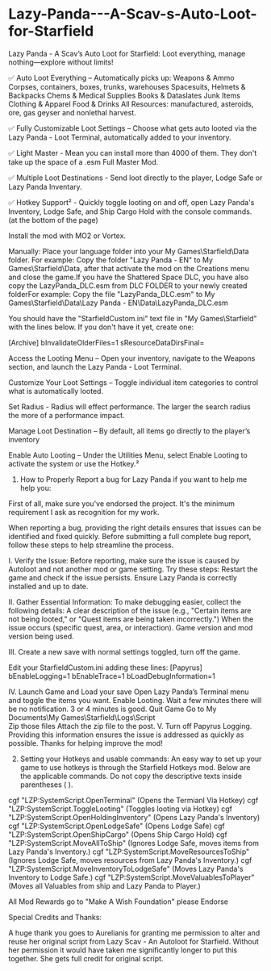 # Lazy-Panda---A-Scav-s-Auto-Loot-for-Starfield
Lazy Panda - A Scav’s Auto Loot for Starfield: Loot everything, manage nothing—explore without limits!

✅ Auto Loot Everything – Automatically picks up:
    Weapons & Ammo
    Corpses, containers, boxes, trunks, warehouses
    Spacesuits, Helmets & Backpacks
    Chems & Medical Supplies
    Books & Dataslates
    Junk Items
    Clothing & Apparel
    Food & Drinks
    All Resources: manufactured, asteroids, ore, gas geyser and nonlethal harvest.
    
✅ Fully Customizable Loot Settings – Choose what gets auto looted via the Lazy Panda - Loot Terminal, automatically added to your inventory.

✅ Light Master - Mean you can install more than 4000 of them. They don't take up the space of a .esm Full Master Mod.

✅ Multiple Loot Destinations - Send loot directly to the player, Lodge Safe or Lazy Panda Inventary.

✅ Hotkey Support² - Quickly toggle looting on and off, open Lazy Panda's Inventory, Lodge Safe, and Ship Cargo Hold with the console commands. (at the bottom of the page)

Install the mod with MO2 or Vortex.

Manually: Place your language folder into your My Games\Starfield\Data folder.
For example: Copy the folder "Lazy Panda - EN" to My Games\Starfield\Data, after that activate the mod on the Creations menu and close the game.If you have the Shattered Space DLC, you have also copy the LazyPanda_DLC.esm from DLC FOLDER to your newly created folderFor example: Copy the file "LazyPanda_DLC.esm" to My Games\Starfield\Data\Lazy Panda - EN\Data\LazyPanda_DLC.esm

﻿You should have the "StarfieldCustom.ini" text file in "My Games\Starfield" with the lines below. If you don't have it yet, create one:

﻿﻿[Archive]
﻿bInvalidateOlderFiles=1
﻿sResourceDataDirsFinal=

Access the Looting Menu – Open your inventory, navigate to the Weapons section, and launch the Lazy Panda - Loot Terminal.

Customize Your Loot Settings – Toggle individual item categories to control what is automatically looted.

Set Radius - Radius will effect performance. The larger the search radius the more of a performance impact.

Manage Loot Destination – By default, all items go directly to the player’s inventory

Enable Auto Looting – Under the Utilities Menu, select Enable Looting to activate the system or use the Hotkey.²

1) How to Properly Report a bug for Lazy Panda if you want to help me help you:

First of all, make sure you've endorsed the project. It's the minimum requirement I ask as recognition for my work.

When reporting a bug, providing the right details ensures that issues can be identified and fixed quickly. Before submitting a full complete bug report, follow these steps to help streamline the process.

I. Verify the Issue: Before reporting, make sure the issue is caused by Autoloot and not another mod or game setting. Try these steps:
Restart the game and check if the issue persists.
Ensure Lazy Panda is correctly installed and up to date.

II. Gather Essential Information: To make debugging easier, collect the following details:
A clear description of the issue (e.g., "Certain items are not being looted," or "Quest items are being taken incorrectly.")
When the issue occurs (specific quest, area, or interaction).
Game version and mod version being used.

III. Create a new save with normal settings toggled, turn off the game.

Edit your StarfieldCustom.ini adding these lines:
[Papyrus]
bEnableLogging=1
bEnableTrace=1
bLoadDebugInformation=1

IV. Launch Game and Load your save
Open Lazy Panda’s Terminal menu and toggle the items you want.
Enable Looting.
Wait a few minutes there will be no notification. 3 or 4 minutes is good.
Quit Game
Go to My Documents\My Games\Starfield\Logs\Script\
Zip those files
Attach the zip file to the post.
V. Turn off Papyrus Logging.
Providing this information ensures the issue is addressed as quickly as possible. Thanks for helping improve the mod! 

2) Setting your Hotkeys and usable commands: An easy way to set up your game to use hotkeys is through the Starfield Hotkeys mod. Below are the applicable commands. Do not copy the descriptive texts inside parentheses ( ).

cgf "LZP:SystemScript.OpenTerminal" (Opens the Termianl Via Hotkey)
cgf "LZP:SystemScript.ToggleLooting" (Toggles looting via Hotkey)
cgf "LZP:SystemScript.OpenHoldingInventory" (Opens Lazy Panda's Inventory)
cgf "LZP:SystemScript.OpenLodgeSafe" (Opens Lodge Safe)
cgf "LZP:SystemScript.OpenShipCargo" (Opens Ship Cargo Hold)
cgf "LZP:SystemScript.MoveAllToShip" (Ignores Lodge Safe, moves items from Lazy Panda's Inventory.)
cgf "LZP:SystemScript.MoveResourcesToShip" (Ignores Lodge Safe, moves resources from Lazy Panda's Inventory.)
cgf "LZP:SystemScript.MoveInventoryToLodgeSafe" (Moves Lazy Panda's Inventory to Lodge Safe.)
cgf "LZP:SystemScript.MoveValuablesToPlayer" (Moves all Valuables from ship and Lazy Panda to Player.)

All Mod Rewards go to "Make A Wish Foundation" please Endorse

Special Credits and Thanks:

A huge thank you goes to Aurelianis for granting me permission to alter and reuse her original script from Lazy Scav - An Autoloot for
Starfield. Without her permission it would have taken me significantly longer to put this together. She gets full credit for original script.
